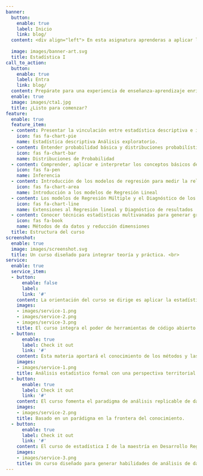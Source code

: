 ```yaml
---
banner:
  button:
    enable: true
    label: Inicio
    link: blog/
  content: <div align="left"> En esta asignatura aprenderas a aplicar los fundamentos teórico-metodológicos de la estadística y aplicar la estadística descriptiva e inferencial en variables en distintos contexto de interés para el desarrollo regional como economía, salud pública y medio ambiente, lo que te permitirá analizar una determinada dinámica incorporando una perspectiva territorial. </div>
    
  image: images/banner-art.svg
  title: Estadística I
call_to_action:
  button:
    enable: true
    label: Entra
    link: blog/
  content: Prepárate para una experiencia de enseñanza-aprendizaje enriquecedora. 
  enable: true
  image: images/cta1.jpg
  title: ¿Listo para comenzar?
feature:
  enable: true
  feature_item:
  - content: Presentar la vinculación entre estadística descriptiva e inferencial, así como implementar el cálculo de los estimadores clásicos usando el lenguaje R la plataforma R Studio. Y el lenguaje Python mediante la aplicación Jupyter Notebooks. 
    icon: fas fa-chart-pie
    name: Estadística descriptiva Análisis exploratorio.  
  - content: Entender probabilidad básica y distribuciones probabilísticas.
    icon: fas fa-chart-bar
    name: Distribuciones de Probabilidad
  - content: Comprender, aplicar e interpretar los conceptos básicos de la Inferencia estadística y su relación con la inferencia causal 
    icon: fas fa-pen
    name: Inferencia
  - content: Introducción de los modelos de regresión para medir la relación estadística entre variables y calibrar vínculos causales 
    icon: fas fa-chart-area
    name: Introducción a los modelos de Regresión Lineal 
  - content: Los modelos de Regresión Múltiple y el Diagnóstico de los resultados
    icon: fas fa-chart-line
    name: Extensiones al Regresión lineal y Diagnóstico de resultados
  - content: Conocer técnicas estadísticas multivanadas para generar grupos de observaciones basadas en el comportamiento de los datos.
    icon: fas fa-book
    name: Métodos de da datos y reducción dimensiones 
  title: Estructura del curso
screenshot:
  enable: true
  image: images/screenshot.svg
  title: Un curso diseñado para integrar teoría y práctica. <br> 
service:
  enable: true
  service_item:
  - button:
      enable: false
      label: 
      link: '#'
    content: La orientación del curso se dirige es aplicar la estadística al estudio teórico y práctico de los métodos de recolección, tabulación, análisis numérico y regresión lineal, para que el estudiante desarrolle su propio concepto filosófico del análisis estadístico y llegue a dominar las técnicas de descripción e interpretación de datos y análisis causal aplicándolas con rigor para resolver problemas en su área de conocimiento específico.
    images:
    - images/service-1.png
    - images/service-2.png
    - images/service-3.png
    title: El curso integra el poder de herramientas de código abierto como  R  y Python para el análisis.
  - button:
      enable: true
      label: Check it out
      link: '#'
    content: Esta materia aportará el conocimiento de los métodos y las herramientas básicas de la estadística para el análisis del comportamiento de los datos. Basado en ellos, el estudiante podrá sistematizar el conocimiento sobre el comportamiento de las variables relevantes para describir y analizar los territorios y su dinámica. Adicionalmente, podrá definir y comprobar las relaciones relevantes entre las dimensiones que caracterizan los territorios y regiones. 
    images:
    - images/service-1.png
    title: Análisis estadistico formal con una perspectiva territorial. 
  - button:
      enable: true
      label: Check it out
      link: '#'
    content: El curso fomenta el paradigma de análisis replicable de datos. Lo que permite incrementar la productividad y brinda mayor transparencia en cada paso de las estimaciones.
    images:
    - images/service-2.png
    title: Basado en un parádigna en la frontera del conocimiento.     
  - button:
      enable: true
      label: Check it out
      link: '#'
    content: El curso de estadística I de la maestría en Desarrollo Regional genera habilidades que dan una ventaja competitiva para avanzar en los cursos subsecunetes del programa y en la trayectoria hacia la realización del proyecto de tesis.
    images:
    - images/service-3.png
    title: Un curso diseñado para generar habilidades de análisis de datos.
---
```

